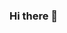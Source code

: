 ### Hi there 👋

<!--
**DenysAvia/DenysAvia** is a ✨ _special_ ✨ repository because its `README.md` (this file) appears on your GitHub profile.

(https://github.com/DenysAvia/DenysAvia/blob/main/assets/aviation-banner.jpg)  

About me

Languages and Tools

Follow me

- 🔭 I’m currently working on ...
- 🌱 I’m currently learning ...
- 👯 I’m looking to collaborate on ...
- 🤔 I’m looking for help with ...
- 💬 Ask me about ...
- 📫 How to reach me: ...
- 😄 Pronouns: ...
- ⚡ Fun fact: ...
-->
